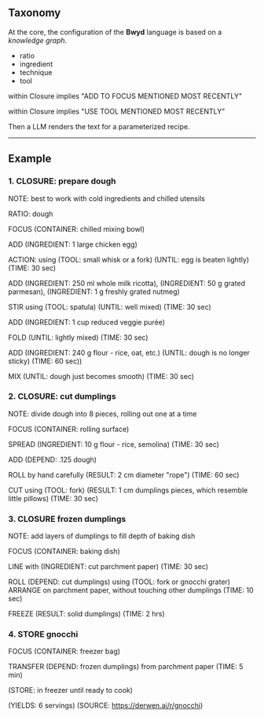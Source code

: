 ## Taxonomy

At the core, the configuration of the **Bwyd** language is based on a _knowledge graph_.

  - ratio
  - ingredient
  - technique
  - tool

within Closure implies "ADD TO FOCUS MENTIONED MOST RECENTLY"

within Closure implies "USE TOOL MENTIONED MOST RECENTLY"

Then a LLM renders the text for a parameterized recipe.

---

## Example

### 1. CLOSURE: prepare dough

NOTE: best to work with cold ingredients and chilled utensils

RATIO: dough

FOCUS (CONTAINER: chilled mixing bowl)

ADD (INGREDIENT: 1 large chicken egg)

ACTION: using (TOOL: small whisk or a fork)
	(UNTIL: egg is beaten lightly)
	(TIME: 30 sec)

ADD (INGREDIENT: 250 ml whole milk ricotta), (INGREDIENT: 50 g grated parmesan), (INGREDIENT: 1 g freshly grated nutmeg) 

STIR using (TOOL: spatula)
	(UNTIL: well mixed)
	(TIME: 30 sec)

ADD (INGREDIENT: 1 cup reduced veggie purée)

FOLD
	(UNTIL: lightly mixed)
	(TIME: 30 sec)

ADD (INGREDIENT: 240 g flour - rice, oat, etc.)
    (UNTIL: dough is no longer sticky)
    (TIME: 60 sec))

MIX
	(UNTIL: dough just becomes smooth)
	(TIME: 30 sec)


### 2. CLOSURE: cut dumplings

NOTE: divide dough into 8 pieces, rolling out one at a time

FOCUS (CONTAINER: rolling surface)

SPREAD (INGREDIENT: 10 g flour - rice, semolina)
	(TIME: 30 sec)

ADD (DEPEND: .125 dough)

ROLL by hand
	carefully
	(RESULT: 2 cm diameter "rope")
	(TIME: 60 sec)

CUT using (TOOL: fork)
	(RESULT: 1 cm dumplings pieces, which resemble little pillows)
	(TIME: 30 sec)


### 3. CLOSURE frozen dumplings

NOTE: add layers of dumplings to fill depth of baking dish

FOCUS (CONTAINER: baking dish)

LINE with (INGREDIENT: cut parchment paper)
	(TIME: 30 sec)

ROLL (DEPEND: cut dumplings) using (TOOL: fork or gnocchi grater)
ARRANGE on parchment paper, without touching other dumplings
	(TIME: 10 sec)

FREEZE
	(RESULT: solid dumplings)
	(TIME: 2 hrs)


### 4. STORE gnocchi

FOCUS (CONTAINER: freezer bag)

TRANSFER (DEPEND: frozen dumplings) from parchment paper
	(TIME: 5 min)

(STORE: in freezer until ready to cook)

(YIELDS: 6 servings)
(SOURCE: https://derwen.ai/r/gnocchi)